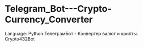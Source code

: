 # Telegram_Bot---Crypto-Currency_Converter
Language: Python
ТелеграмБот - Конвертер валют и крипты.
Crypto432Bot
